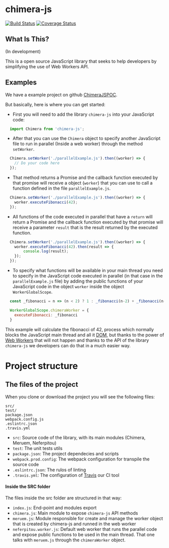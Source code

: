 # chimera-js
[![Build Status](https://travis-ci.org/whortaneto/chimera-js.svg?branch=master)](https://travis-ci.org/whortaneto/chimera-js)
[![Coverage Status](https://coveralls.io/repos/github/whortaneto/chimera-js/badge.svg?branch=master)](https://coveralls.io/github/whortaneto/chimera-js?branch=master)

What Is This?
-------------
(In development)

This is a open source JavaScript library that seeks to help developers by simplifying the use of Web Workers API.

## Examples

We have a example project on github [ChimeraJSPOC](https://github.com/whortaneto/ChimeraJsPOC).

But basically, here is where you can get started:

- First you will need to add the library `chimera-js` into your JavaScript code:

```js
  import Chimera from 'chimera-js';
```

- After that you can use the `Chimera` object to specify another JavaScript file to run in parallel (Inside a web worker) through the method `setWorker`.

```js
  Chimera.setWorker('./parallelExample.js').then((worker) => {
    // Do your code here
  });
```

- That method returns a Promise and the callback function executed by that promise will receive a object (`worker`) that you can use to call a function defined in the file `parallelExample.js`.

```js
  Chimera.setWorker('./parallelExample.js').then((worker) => {
    worker.executeFibonacci(42);
  });
```

- All functions of the code executed in parallel that have a `return` will return a Promise and the callback function executed by that promise will receive a parameter `result` that is the result returned by the executed function.

```js
  Chimera.setWorker('./parallelExample.js').then((worker) => {
    worker.executeFibonacci(42).then(result => {
        console.log(result);
    });
  });
```

- To specify what functions will be available in your main thread you need to specify in the JavaScript code executed in parallel (in that case in the `parallelExample.js` file) by adding the public functions of your JavaScript code in the object `worker` inside the object `WorkerGlobalScope`.

```js
  const _fibonacci = n => (n < 2) ? 1 : _fibonacci(n-2) + _fibonacci(n-1);

  WorkerGlobalScope.chimeraWorker = {
    executeFibonacci: _fibonacci
  }
```

This example will calculate the fibonacci of 42, process which normally blocks the JavaScript main thread and all it [DOM](https://en.wikipedia.org/wiki/Document_Object_Model), but thanks to the power of [Web Workers](https://developer.mozilla.org/en-US/docs/Web/API/Web_Workers_API/Using_web_workers) that will not happen and thanks to the API of the library `chimera-js` we developers can do that in a much easier way.

# Project structure

## The files of the project

When you clone or download the project you will see the following files:

```
src/
test/
package.json
webpack.config.js
.eslintrc.json
.travis.yml
```

* `src`: Source code of the library, with its main modules (Chimera, Meruem, Neferpitou)
* `test`: The unit tests utils
* `package.json`: The project dependecies and scripts
* `webpack.prod.config`: The webpack configuration for transpile the source code
* `.eslintrc.json`: The rulos of linting
* `.travis.yml`: The configuration of [Travis](https://travis-ci.org/whortaneto/chimera-js) our CI tool

#### Inside the SRC folder

The files inside the src folder are structured in that way:

* `index.js`: End-point and modules export
* `chimera.js`: Main module to expose `chimera-js` API methods
* `meruem.js`: Module responsible for create and manage the worker object that is created by chimera-js and runned in the web worker
* `neferpitou.worker.js`: Default web worker that runs the parallel code and expose public functions to be used in the main thread. That one talks with `meruem.js` through the `chimeraWorker` object.
